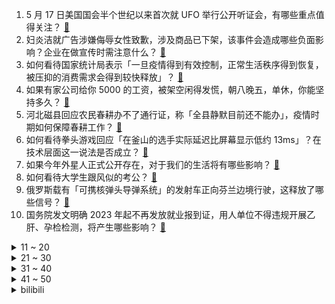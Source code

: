 1. 5 月 17 日美国国会半个世纪以来首次就 UFO 举行公开听证会，有哪些重点值得关注？ [:link:](https://www.zhihu.com/question/533305804)
2. 妇炎洁就广告涉嫌侮辱女性致歉，涉及商品已下架，该事件会造成哪些负面影响？企业在做宣传时需注意什么？ [:link:](https://www.zhihu.com/question/533277694)
3. 如何看待国家统计局表示「一旦疫情得到有效控制，正常生活秩序得到恢复，被压抑的消费需求会得到较快释放」？ [:link:](https://www.zhihu.com/question/533037443)
4. 如果有家公司给你 5000 的工资，被架空闲得发慌，朝八晚五，单休，你能坚持多久？ [:link:](https://www.zhihu.com/question/532453028)
5. 河北磁县回应农民春耕办不了通行证，称「全县静默目前还不能办」，疫情时期如何保障春耕工作？ [:link:](https://www.zhihu.com/question/533119031)
6. 如何看待拳头游戏回应「在釜山的选手实际延迟比屏幕显示低约 13ms」？在技术层面这一说法是否成立？ [:link:](https://www.zhihu.com/question/533301019)
7. 如果今年外星人正式公开存在，对于我们的生活将有哪些影响？ [:link:](https://www.zhihu.com/question/527666789)
8. 如何看待大学生跟风似的考公？ [:link:](https://www.zhihu.com/question/526563863)
9. 俄罗斯载有「可携核弹头导弹系统」的发射车正向芬兰边境行驶，这释放了哪些信号？ [:link:](https://www.zhihu.com/question/533247865)
10. 国务院发文明确 2023 年起不再发放就业报到证，用人单位不得违规开展乙肝、孕检检测，将产生哪些影响？ [:link:](https://www.zhihu.com/question/532761082)
<details>
<summary>11 ~ 20</summary>

11. 中纪委网站表示「知网涉嫌垄断被查，给所有平台敲响警钟」，哪些信息值得关注？ [:link:](https://www.zhihu.com/question/532955211)
12. 广东韶关浈江区一辆面包车坠河，车上 10 人全部遇难，目前情况如何？汽车掉入河里该如何自救？ [:link:](https://www.zhihu.com/question/533267924)
13. 当下就业那么困难吗，寒门学子的出路在哪儿？ [:link:](https://www.zhihu.com/question/532913712)
14. 华为 P50 Pro 「5G 通信壳 」正式发布，秒变 5G 手机，该款产品都有哪些值得关注的信息？ [:link:](https://www.zhihu.com/question/533206630)
15. 5 月 20 日周杰伦演唱会即将重映，你会看吗？如何评价视频号这波操作？ [:link:](https://www.zhihu.com/question/533206475)
16. 德国帮助了乌克兰那么多，为什么还被乌克兰骂？ [:link:](https://www.zhihu.com/question/532560333)
17. 国产鞋厂谁家的科技最好? [:link:](https://www.zhihu.com/question/349172159)
18. 《知否》同样私会外男，盛纮为何罚墨兰跪祠堂，直接给如兰白绫？ [:link:](https://www.zhihu.com/question/405186788)
19. 人为什么要逛博物馆？你有哪些关于博物馆的难忘记忆？ [:link:](https://www.zhihu.com/question/532180814)
20. 广州移动回应「为亡母注销手机号却被告知需本人办理」，称已联系机主亲属并道歉，如何看待此事？ [:link:](https://www.zhihu.com/question/533129909)
</details>
<details>
<summary>21 ~ 30</summary>

21. 能量能转化成物质吗？ [:link:](https://www.zhihu.com/question/529270332)
22. 5 月 18 日是国际博物馆日，你从什么时候爱上逛博物馆的？博物馆带给你哪些与众不同的体验？ [:link:](https://www.zhihu.com/question/533042132)
23. 如何准备2022年教师招聘考试？ [:link:](https://www.zhihu.com/question/478761423)
24. 《艾尔登法环》为什么只需要 60G? [:link:](https://www.zhihu.com/question/519730663)
25. 女生漂亮不漂亮真的很重要吗？ [:link:](https://www.zhihu.com/question/527086183)
26. 多国独立记者因真实报道俄乌冲突被解职，这透露出了哪些信息？人们了解真相的权利在哪里？ [:link:](https://www.zhihu.com/question/533300021)
27. 碧桂园、龙湖、美的置业被选为示范房企，将于本周发债并启用保护工具，具体情况如何？哪些信息值得关注？ [:link:](https://www.zhihu.com/question/533053073)
28. 为什么西安可以解禁摩托车？ [:link:](https://www.zhihu.com/question/397456745)
29. 首款华为鸿蒙汽车月销量破 3000，紧追理想，哪些信息值得关注？ [:link:](https://www.zhihu.com/question/532901261)
30. AC313A 直升机首飞，具备「高原」、「高温」、「高寒」的能力，弥补了国内缺口，你对它有什么期待？ [:link:](https://www.zhihu.com/question/533214997)
</details>
<details>
<summary>31 ~ 40</summary>

31. 既然现代战争，核武器只是起到威慑作用，俄罗斯为什么还要花很多钱维护庞大的核武器库？ [:link:](https://www.zhihu.com/question/532956842)
32. 你遇见过哪些以为是 bug 实际是游戏设定的内容？ [:link:](https://www.zhihu.com/question/310170652)
33. 如何看待微软给员工加薪以应对通货膨胀？ [:link:](https://www.zhihu.com/question/533174343)
34. 湖南一男孩趁店主不注意，跑进店内捡走地上100块，店主称家长还说快点去捡，如何看待此事？ [:link:](https://www.zhihu.com/question/532891218)
35. 面对 RNG 在本次季中赛遭遇的种种不公，为什么 LPL 赛区官方作壁上观？ [:link:](https://www.zhihu.com/question/533010648)
36. 年轻人干什么工作才能不迷茫？ [:link:](https://www.zhihu.com/question/531318935)
37. 谁来说下集成灶和抽油烟机相比，哪个更实用？ [:link:](https://www.zhihu.com/question/430779195)
38. 有准备参加 23 考研的同学吗，需要了解哪些考研常识？ [:link:](https://www.zhihu.com/question/474978086)
39. 时间能够治愈一切吗？ [:link:](https://www.zhihu.com/question/533101305)
40. 为什么《甄嬛传》能长盛不衰？ [:link:](https://www.zhihu.com/question/320896213)
</details>
<details>
<summary>41 ~ 50</summary>

41. 同时使用一部华为和一部苹果的可以说说体会吗？ [:link:](https://www.zhihu.com/question/517554783)
42. i7-12700H 和 R7-6800H，选哪个？ [:link:](https://www.zhihu.com/question/510314240)
43. 上市公司和而泰公告中将临时股东大会误写成「临死股东大会」，如何看待这一类笔误？ [:link:](https://www.zhihu.com/question/533128878)
44. 为什么古代中国不进军东南亚？ [:link:](https://www.zhihu.com/question/393207191)
45. 如何评价香港中文大学（深圳）5 月 15 日晚举办的金融工程专业互动交流会？ [:link:](https://www.zhihu.com/question/532965874)
46. 喜欢和前途哪个重要? [:link:](https://www.zhihu.com/question/532077880)
47. 618 京东自营店的 30 系显卡可以买吗？ [:link:](https://www.zhihu.com/question/532896007)
48. 都说好的手表只会增值不会贬值是真的吗？ [:link:](https://www.zhihu.com/question/529440863)
49. 你认为长得丑是一种罪吗? [:link:](https://www.zhihu.com/question/530609561)
50. 个子矮的防守球员能防住头球轰炸吗？ [:link:](https://www.zhihu.com/question/391391384)
</details><details>
<summary>bilibili</summary>

1. 真人手法VS动漫特效！我在现实世界还原了JOJO里的赌术！ [:link:](//www.bilibili.com/video/BV1bt4y1x7Wk)
2. 云南的和不是云南的都沉默了 [:link:](//www.bilibili.com/video/BV1Tr4y1b7VN)
3. 做出来之后玩了四个小时 愣是没舍得吃 [:link:](//www.bilibili.com/video/BV1ha411J7K4)
4. 我从未见过如此之滑之人 [:link:](//www.bilibili.com/video/BV1hU4y1m7wn)
5. 我 是 日 本 的 [:link:](//www.bilibili.com/video/BV1wY4y1k7nq)
6. 【特战荣耀、且试天下、重生之门】为何争议这么大？ [:link:](//www.bilibili.com/video/BV1CS4y1b7qW)
7. 沙县小吃史上第一条广告！ [:link:](//www.bilibili.com/video/BV16R4y1A7S4)
8. 什么书价值两吨黄金？【小约翰】 [:link:](//www.bilibili.com/video/BV1vY4y147Nk)
9. 现场见证 "G6汤神" 时隔三年！成功晋级西决！灰熊再见！ [:link:](//www.bilibili.com/video/BV1Gv4y1N7e1)
10. 《 卷 死 自 己 》 [:link:](//www.bilibili.com/video/BV1At4y1x7n9)
<details>
<summary>11 ~ 20</summary>

11. 学了十年代码写的《拳皇》 [:link:](//www.bilibili.com/video/BV1ea411J7k9)
12. 【亮记生物鉴定】网络热传生物鉴定39 [:link:](//www.bilibili.com/video/BV1Av4y1N7bZ)
13. 你了不起！你ping高！ [:link:](//www.bilibili.com/video/BV1Rv4y1P7NC)
14. 朋友们，我飘了，敢在B站上传10分钟以上的视频了！ [:link:](//www.bilibili.com/video/BV1aB4y1y7u5)
15. 这玩意要是不简单，把我的头拧掉！！！ [:link:](//www.bilibili.com/video/BV1vT4y1B78b)
16. 大爷说这幅最好看，说这是画了两个小年轻在处对象哈哈 [:link:](//www.bilibili.com/video/BV1zB4y1y7Sf)
17. 就这也配叫解压玩具？出口暗鲨美国儿童的吗？ [:link:](//www.bilibili.com/video/BV1aT4y167Pj)
18. 我欺骗了所有人 [:link:](//www.bilibili.com/video/BV1GF411L7PR)
19. 【连续洗30天冷水澡】我的身体发生了什么变化? [:link:](//www.bilibili.com/video/BV1F5411R7jb)
20. 男生和女生的区别 [:link:](//www.bilibili.com/video/BV1CY4y1r78M)
</details>
<details>
<summary>21 ~ 30</summary>

21. 《明日方舟》危机合约新赛季「渊默行动」宣传PV [:link:](//www.bilibili.com/video/BV1vZ4y1a7Be)
22. 假如我被全网封杀 我还能靠什么挣钱 [:link:](//www.bilibili.com/video/BV1CF41177Js)
23. 【刘谦魔术课】不认识这人，不要说你懂魔术 [:link:](//www.bilibili.com/video/BV1FB4y117Ef)
24. 2022英雄联盟MSI季中饭堂夜 [:link:](//www.bilibili.com/video/BV1HB4y1y7qq)
25. 教父（半自动吉他版） [:link:](//www.bilibili.com/video/BV1D541197Jt)
26. 当 代 网 文 现 状 [:link:](//www.bilibili.com/video/BV1ou411z76K)
27. 小女孩：通过这件事你明白了什么？ [:link:](//www.bilibili.com/video/BV1Ha411J726)
28. 人工耳蜗开机！终于！我听到声音了！ [:link:](//www.bilibili.com/video/BV18F41177kC)
29. 这已经不是怀不怀孕的问题了 [:link:](//www.bilibili.com/video/BV1FY411w7Zo)
30. 这熟练度，老大学生了 [:link:](//www.bilibili.com/video/BV1PT4y1z7go)
</details>
<details>
<summary>31 ~ 40</summary>

31. 30+连败赏金猎人？我能创造历史吗？ [:link:](//www.bilibili.com/video/BV19t4y1x7sr)
32. 用时一个多月成功骑行穿越阿里中线，亚热乡水井房扎营休息一天 [:link:](//www.bilibili.com/video/BV1vZ4y187Zs)
33. 2006年陈晓旭北大演讲，太有远见了 [:link:](//www.bilibili.com/video/BV13a411J7Uc)
34. 驴皮真的太臭了，洗了一天，做出来的阿胶吃得放心！ [:link:](//www.bilibili.com/video/BV1RR4y1A7kT)
35. 华农兄弟：兄弟把母校改成了加工厂，让更多人在家就能就业 [:link:](//www.bilibili.com/video/BV1sS4y187f7)
36. 【战斗首曝】逆水寒手游开启预约，武侠开放世界与战斗实机画面前瞻 [:link:](//www.bilibili.com/video/BV1zU4y1m75D)
37. 关于世界第一大小麦生产国的情况说明！ [:link:](//www.bilibili.com/video/BV1PZ4y1h78Q)
38. 当年唐国强老师拍的山东蓝翔的广告原来是这样拍出来的！ [:link:](//www.bilibili.com/video/BV1iY4y147HY)
39. 那些怀疑生活故意与我作对的时刻 [:link:](//www.bilibili.com/video/BV1dT4y1B7d6)
40. “历史书太小 装不下一个人波澜壮阔的一生   历史书又太大 装下了华夏上下五千年 ” [:link:](//www.bilibili.com/video/BV1oT4y1671T)
</details>
<details>
<summary>41 ~ 50</summary>

41. 大家误会我了，不是总吃汉堡的。 [:link:](//www.bilibili.com/video/BV1zR4y1c7XD)
42. 我 吹 唢 呐 的 [:link:](//www.bilibili.com/video/BV1Mv4y1N7WJ)
43. 新番时光机！十年前的观众都在看什么神片？「2012年4月篇」 [:link:](//www.bilibili.com/video/BV1mR4y1A7Ey)
44. 上海疫情｜实拍离沪回德国全过程 [:link:](//www.bilibili.com/video/BV1S34y1778M)
45. 《女士的法则》：你可以永远相信国产职场剧的质量 [:link:](//www.bilibili.com/video/BV1PP4y1F7Ha)
46. 为什么我国不强制服兵役 [:link:](//www.bilibili.com/video/BV1J5411978t)
47. 俄罗斯黑客组织向英美德等十国政府网站宣战 [:link:](//www.bilibili.com/video/BV1TZ4y1h77U)
48. “请把我埋在，埋在那地理” [:link:](//www.bilibili.com/video/BV1CF41177Tg)
49. 【STN快报第六季31-居家版】听了索尼的建议，我差点变成单亲家庭 [:link:](//www.bilibili.com/video/BV1Tt4y1x7Lh)
50. 当FBI看了你的浏览器记录.... [:link:](//www.bilibili.com/video/BV17u41167Kb)
</details>
<details>
<summary>51 ~ 60</summary>

51. 刘畊宏老婆vivi首次带练 《牛仔很忙》｜快乐燃烧卡路里 占领镜头C位， 附生日小故事～ [:link:](//www.bilibili.com/video/BV1j54y1Z7eo)
52. 结婚两年后，家变成了这样…… [:link:](//www.bilibili.com/video/BV1AR4y1P7d3)
53. 半夜饿了,路边摊简单点一份炒泡面,炫个把子肉! [:link:](//www.bilibili.com/video/BV1za411J7WC)
54. 不要幻想自己是猫了，很危险的 [:link:](//www.bilibili.com/video/BV1k34y1778b)
55. 正 义 老 登 3.0 [:link:](//www.bilibili.com/video/BV1FY411w7EP)
56. 有的猫生来就注定是主角 [:link:](//www.bilibili.com/video/BV1AT4y1z7sk)
57. 《我奶也可以成为国际超模之BV葆蝶家》 [:link:](//www.bilibili.com/video/BV1r541197CT)
58. 带大家分辨小羊 [:link:](//www.bilibili.com/video/BV1CT4y1B7cN)
59. 提高表达能力的方法 [:link:](//www.bilibili.com/video/BV1jY411w73J)
60. Start Dash！！ [:link:](//www.bilibili.com/video/BV1xA4y1f7Q2)
</details>
<details>
<summary>61 ~ 70</summary>

61. 考察学校超市“上流”雪糕 [:link:](//www.bilibili.com/video/BV1xZ4y187Cg)
62. 1块钱就能做好的蔬菜拌面，没钱也可以好好吃饭！ [:link:](//www.bilibili.com/video/BV1fv4y1P7MP)
63. 爸爸我们真的是吃这个的吗 [:link:](//www.bilibili.com/video/BV1ha411J7aK)
64. 刚和总统握完手就被反对党罚到破产，美国梦如何成为美国人的噩梦 [:link:](//www.bilibili.com/video/BV11B4y1y7wR)
65. 【原神手书】魈 - 游生梦死 [:link:](//www.bilibili.com/video/BV1y3411N7r3)
66. “当年这部电影影响力有多大，多少人看完都泪崩了！” [:link:](//www.bilibili.com/video/BV1RA4y1S7i9)
67. 澳洲保安吐槽：为啥你们中国人吃啥都那么年轻！而我要靠健身！ [:link:](//www.bilibili.com/video/BV1At4y1x7M1)
68. 我唱《爱情转移》她唱《富士山下》各唱各的？耳机听有惊喜 [:link:](//www.bilibili.com/video/BV1u54y1Z7Wg)
69. 周瑜的老婆叫什么? [:link:](//www.bilibili.com/video/BV1tY411A7kL)
70. 【散人】千王之王！从零开始的老千生涯 [:link:](//www.bilibili.com/video/BV1Yv4y1N71n)
</details>
<details>
<summary>71 ~ 80</summary>

71. 当你最讨厌的朋友比你先买了车！！！ [:link:](//www.bilibili.com/video/BV1NT4y1r7hS)
72. 上海up终于出门啦！！ [:link:](//www.bilibili.com/video/BV1B34y1h7EV)
73. 好耶不用上班咯！！！！！！ [:link:](//www.bilibili.com/video/BV1cv4y1N7vP)
74. 今 天 我 当 男 妈 妈 了 [:link:](//www.bilibili.com/video/BV1HB4y1y7aq)
75. 旅游途中我想玩，但女友只顾吃吃吃，结果… [:link:](//www.bilibili.com/video/BV1AA4y1D7NY)
76. 哪一步出错了 [:link:](//www.bilibili.com/video/BV1eU4y1m7Af)
77. 火辣湘菜爽翻德国家人！一人一口生剁椒嘴巴喷火灵魂上天！ [:link:](//www.bilibili.com/video/BV1wY4y1k7br)
78. 我家猫居然给我赚了套房？ [:link:](//www.bilibili.com/video/BV1m3411A7YJ)
79. 【星罗说书】《遮天》原著小说全本解读！635万字一口气看完！ [:link:](//www.bilibili.com/video/BV1sv4y1N7KM)
80. “毕竟你也不想再被送回到二次元吧” [:link:](//www.bilibili.com/video/BV14Y4y1z7Ze)
</details>
<details>
<summary>81 ~ 90</summary>

81. 气死！世界钻石骂河南，河南钻石真气人！干翻西方巨头【中国小镇19】 [:link:](//www.bilibili.com/video/BV19Y4y1r7ht)
82. 关于我用MC做作业，被全班公开，还被老师分享到了朋友圈这件事 [:link:](//www.bilibili.com/video/BV19Y411c7p9)
83. 沉浸体验20岁死了两个丈夫的生活 [:link:](//www.bilibili.com/video/BV1p541197HW)
84. ⚡️外 婆 的 Q 币 湾⚡️ [:link:](//www.bilibili.com/video/BV1Fr4y1b7pC)
85. 一场因小猫打喷嚏引发的合拍接龙…… [:link:](//www.bilibili.com/video/BV1MA4y1f74N)
86. 不想死在山里 我要活着回家！ [:link:](//www.bilibili.com/video/BV1oa411J7zQ)
87. 【明日方舟】“愚人号”SN-S1~5平民全关卡低配攻略！(含AB)阵容平民+低练度+语音详解的愉悦攻略！（已完结）《明日方舟》|魔法Zc目录 [:link:](//www.bilibili.com/video/BV1JF411773K)
88. 重庆街头“小火锅”，深夜肉食炸弹，一锅能干3碗饭… [:link:](//www.bilibili.com/video/BV1tB4y1y7VX)
89. 【原神】 长 草 人 .exe [:link:](//www.bilibili.com/video/BV1hv4y1N7Kb)
90. 白羽鸡被称为“速成鸡”，污名化的背后目的何在？ [:link:](//www.bilibili.com/video/BV1iR4y1c7Zg)
</details>
<details>
<summary>91 ~ 100</summary>

91. 小时候和长大后的区别 [:link:](//www.bilibili.com/video/BV1GZ4y187Dg)
92. 老牌小吃  厨子探店¥98 [:link:](//www.bilibili.com/video/BV13a411J781)
93. 500万粉，我却失业了 [:link:](//www.bilibili.com/video/BV1tF41177TX)
94. 【阿斗】岛国王炸惊悚剧，每集一个死亡游戏！真人版密室大逃杀《弥留之国的爱丽丝》P1 [:link:](//www.bilibili.com/video/BV1zR4y1A711)
95. 今天遇到一个在网吧居住的日本女孩，很可怜，给了她半根火腿肠，希望她早日找到工作 [:link:](//www.bilibili.com/video/BV1rS4y1b73H)
96. 湖南菜征服英国公婆！公公为了它放弃了最爱的大虾？？ [:link:](//www.bilibili.com/video/BV1fY4y1r7em)
97. 当初就是靠这一碗拿下我老公的 [:link:](//www.bilibili.com/video/BV14U4y1m71K)
98. 如果我造出7纳米的光刻机，能上清华北大嘛？ [:link:](//www.bilibili.com/video/BV1f54y1o7zW)
99. 有这样的兄弟，也太有安全感了吧！ [:link:](//www.bilibili.com/video/BV1HL4y1F7PH)
100. 决斗必须要有铁的意志和钢的强韧【水无月菌】 [:link:](//www.bilibili.com/video/BV1wZ4y187PQ)
</details></details>